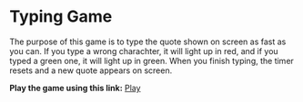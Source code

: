 # Typing Game
The purpose of this game is to type the quote shown on screen as fast as you can. If you type a wrong charachter, it will light up in red, and if you typed a green one, it will light up in green. When you finish typing, the timer resets and a new quote appears on screen.

**Play the game using this link:**
[Play](https://artemkaxdxd.github.io/Projects/TypingGame/index.html)